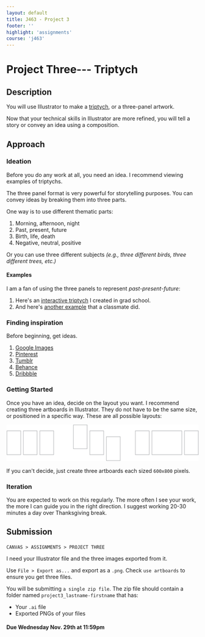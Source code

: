 ```yaml
---
layout: default
title: J463 - Project 3
footer: ''
highlight: 'assignments'
course: 'j463'
---
```


# Project Three--- Triptych
## Description
You will use Illustrator to make a [triptych](https://en.wikipedia.org/wiki/Triptych), or a three-panel artwork.

Now that your technical skills in Illustrator are more refined, you will tell a story or convey an idea using a composition.

## Approach
### Ideation
Before you do any work at all, you need an idea. I recommend viewing examples of triptychs.

The three panel format is very powerful for storytelling purposes. You can convey ideas by breaking them into three parts.

One way is to use different thematic parts:
1. Morning, afternoon, night
2. Past, present, future
3. Birth, life, death
4. Negative, neutral, positive

Or you can use three different subjects _(e.g., three different birds, three different trees, etc.)_

#### Examples
I am a fan of using the three panels to represent _past-present-future_:

1. Here's an [interactive triptych](http://nagu.io/projects/triptych/) I created in grad school.
2. And here's [another example](img/tg.png) that a classmate did.

### Finding inspiration
Before beginning, get ideas.

1. [Google Images](https://www.google.com/search?q=triptych+artwork&source=lnms&tbm=isch&sa=X&ved=0ahUKEwjj8eWYpbrXAhUrxYMKHVdnBScQ_AUICygC&biw=1536&bih=783)
2. [Pinterest](https://www.pinterest.com/search/pins/?q=triptych)
3. [Tumblr](https://www.tumblr.com/search/triptych)
4. [Behance](https://www.behance.net/search?content=projects&user_tags=973925)
5. [Dribbble](https://dribbble.com/search?q=triptych)

### Getting Started
Once you have an idea, decide on the layout you want. I recommend creating three artboards in Illustrator. They do not have to be the same size, or positioned in a specific way. These are all possible layouts:

<img src="img/trip-layouts.png" alt="">

If you can't decide, just create three artboards each sized `600x800` pixels.

### Iteration
You are expected to work on this regularly. The more often I see your work, the more I can guide you in the right direction. I suggest working 20-30 minutes a day over Thanksgiving break.

## Submission
`CANVAS > ASSIGNMENTS > PROJECT THREE`

I need your Illustrator file and the three images exported from it.

Use `File > Export as...` and export as a `.png`. Check `use artboards` to ensure you get three files.

You will be submitting `a single zip file`. The zip file should contain a folder named `project3_lastname-firstname` that has:

 * Your `.ai` file
 * Exported PNGs of your files


#### **Due Wednesday Nov. 29th at 11:59pm**